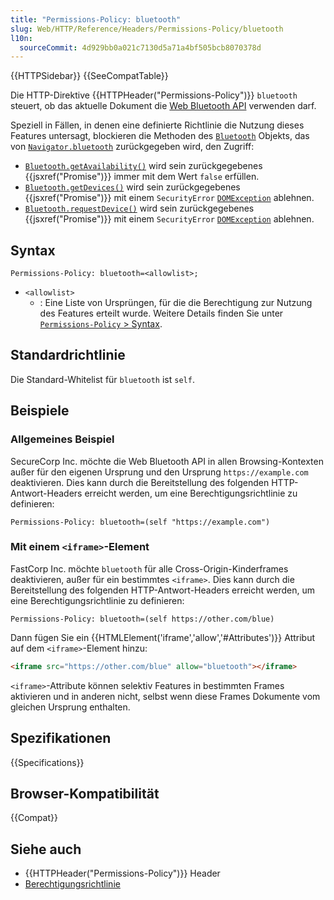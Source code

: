 ```yaml
---
title: "Permissions-Policy: bluetooth"
slug: Web/HTTP/Reference/Headers/Permissions-Policy/bluetooth
l10n:
  sourceCommit: 4d929bb0a021c7130d5a71a4bf505bcb8070378d
---
```


{{HTTPSidebar}} {{SeeCompatTable}}

Die HTTP-Direktive {{HTTPHeader("Permissions-Policy")}} `bluetooth` steuert, ob das aktuelle Dokument die [Web Bluetooth API](/de/docs/Web/API/Web_Bluetooth_API) verwenden darf.

Speziell in Fällen, in denen eine definierte Richtlinie die Nutzung dieses Features untersagt, blockieren die Methoden des [`Bluetooth`](/de/docs/Web/API/Bluetooth) Objekts, das von [`Navigator.bluetooth`](/de/docs/Web/API/Navigator/bluetooth) zurückgegeben wird, den Zugriff:

- [`Bluetooth.getAvailability()`](/de/docs/Web/API/Bluetooth/getAvailability) wird sein zurückgegebenes {{jsxref("Promise")}} immer mit dem Wert `false` erfüllen.
- [`Bluetooth.getDevices()`](/de/docs/Web/API/Bluetooth/getDevices) wird sein zurückgegebenes {{jsxref("Promise")}} mit einem `SecurityError` [`DOMException`](/de/docs/Web/API/DOMException) ablehnen.
- [`Bluetooth.requestDevice()`](/de/docs/Web/API/Bluetooth/requestDevice) wird sein zurückgegebenes {{jsxref("Promise")}} mit einem `SecurityError` [`DOMException`](/de/docs/Web/API/DOMException) ablehnen.

## Syntax

```http
Permissions-Policy: bluetooth=<allowlist>;
```

- `<allowlist>`
  - : Eine Liste von Ursprüngen, für die die Berechtigung zur Nutzung des Features erteilt wurde. Weitere Details finden Sie unter [`Permissions-Policy` > Syntax](/de/docs/Web/HTTP/Reference/Headers/Permissions-Policy#syntax).

## Standardrichtlinie

Die Standard-Whitelist für `bluetooth` ist `self`.

## Beispiele

### Allgemeines Beispiel

SecureCorp Inc. möchte die Web Bluetooth API in allen Browsing-Kontexten außer für den eigenen Ursprung und den Ursprung `https://example.com` deaktivieren. Dies kann durch die Bereitstellung des folgenden HTTP-Antwort-Headers erreicht werden, um eine Berechtigungsrichtlinie zu definieren:

```http
Permissions-Policy: bluetooth=(self "https://example.com")
```

### Mit einem `<iframe>`-Element

FastCorp Inc. möchte `bluetooth` für alle Cross-Origin-Kinderframes deaktivieren, außer für ein bestimmtes `<iframe>`. Dies kann durch die Bereitstellung des folgenden HTTP-Antwort-Headers erreicht werden, um eine Berechtigungsrichtlinie zu definieren:

```http
Permissions-Policy: bluetooth=(self https://other.com/blue)
```

Dann fügen Sie ein {{HTMLElement('iframe','allow','#Attributes')}} Attribut auf dem `<iframe>`-Element hinzu:

```html
<iframe src="https://other.com/blue" allow="bluetooth"></iframe>
```

`<iframe>`-Attribute können selektiv Features in bestimmten Frames aktivieren und in anderen nicht, selbst wenn diese Frames Dokumente vom gleichen Ursprung enthalten.

## Spezifikationen

{{Specifications}}

## Browser-Kompatibilität

{{Compat}}

## Siehe auch

- {{HTTPHeader("Permissions-Policy")}} Header
- [Berechtigungsrichtlinie](/de/docs/Web/HTTP/Guides/Permissions_Policy)
